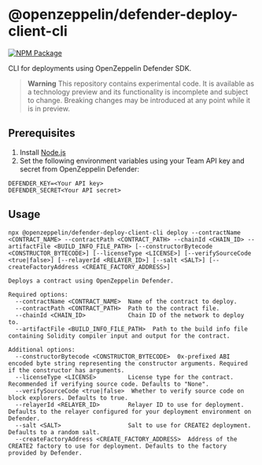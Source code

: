# @openzeppelin/defender-deploy-client-cli

[![NPM Package](https://img.shields.io/npm/v/@openzeppelin/defender-deploy-client-cli?color=%234e5de4&label=npm)](https://www.npmjs.com/package/@openzeppelin/defender-deploy-client-cli)

CLI for deployments using OpenZeppelin Defender SDK.

> **Warning**
> This repository contains experimental code. It is available as a technology preview and its functionality is incomplete and subject to change. Breaking changes may be introduced at any point while it is in preview.

## Prerequisites

1. Install [Node.js](https://nodejs.org/)
2. Set the following environment variables using your Team API key and secret from OpenZeppelin Defender:
```
DEFENDER_KEY=<Your API key>
DEFENDER_SECRET<Your API secret>
```

## Usage

```
npx @openzeppelin/defender-deploy-client-cli deploy --contractName <CONTRACT_NAME> --contractPath <CONTRACT_PATH> --chainId <CHAIN_ID> --artifactFile <BUILD_INFO_FILE_PATH> [--constructorBytecode <CONSTRUCTOR_BYTECODE>] [--licenseType <LICENSE>] [--verifySourceCode <true|false>] [--relayerId <RELAYER_ID>] [--salt <SALT>] [--createFactoryAddress <CREATE_FACTORY_ADDRESS>]

Deploys a contract using OpenZeppelin Defender.

Required options:
  --contractName <CONTRACT_NAME>  Name of the contract to deploy.
  --contractPath <CONTRACT_PATH>  Path to the contract file.
  --chainId <CHAIN_ID>            Chain ID of the network to deploy to.
  --artifactFile <BUILD_INFO_FILE_PATH>  Path to the build info file containing Solidity compiler input and output for the contract.

Additional options:
  --constructorBytecode <CONSTRUCTOR_BYTECODE>  0x-prefixed ABI encoded byte string representing the constructor arguments. Required if the constructor has arguments.
  --licenseType <LICENSE>         License type for the contract. Recommended if verifying source code. Defaults to "None".
  --verifySourceCode <true|false>  Whether to verify source code on block explorers. Defaults to true.
  --relayerId <RELAYER_ID>        Relayer ID to use for deployment. Defaults to the relayer configured for your deployment environment on Defender.
  --salt <SALT>                   Salt to use for CREATE2 deployment. Defaults to a random salt.
  --createFactoryAddress <CREATE_FACTORY_ADDRESS>  Address of the CREATE2 factory to use for deployment. Defaults to the factory provided by Defender.
```